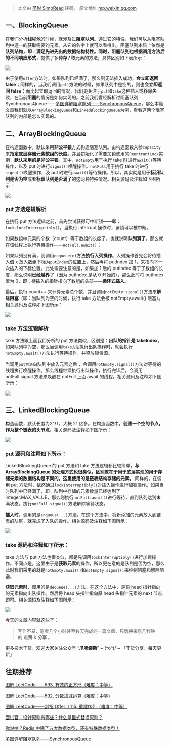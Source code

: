 > 本文由 [简悦 SimpRead](http://ksria.com/simpread/) 转码， 原文地址 [mp.weixin.qq.com](https://mp.weixin.qq.com/s?__biz=MzI0MTE0NTc0Ng==&mid=2247489781&idx=1&sn=45c9fee860a58e7a488029d9c19aa013&chksm=e9115a08de66d31e2519996f8c7f0935567669cc17f2a7629fda58b5d7c026b58c926252dbfe&scene=178&cur_album_id=2451364959101059073#rd)

一、BlockingQueue
---------------

在我们分析**线程池**的时候，就涉及过**阻塞队列**。通过它的特性，我们可以从阻塞队列中逐一的获取需要的元素。从它的名字上就可以看得出，阻塞队列本质上依然是**队列结构，即：满足先进先出的数据结构特性。**同时，阻塞队列也根据调用方法后的**不同响应形式**，提供了多种**存 / 取**元素的方法，具体区别如下表所示：

![](https://mmbiz.qpic.cn/mmbiz_png/AZHyCoMMOC8Gics84QetukEbKJZadfniayEibBopwu2Vv1UXAu4woiaS4gnG7MDIb11iad1Y7eVSE42JKX6iccgW1mOg/640?wx_fmt=png)

由于使用`offer`方法时，如果队列已经满了，那么则无法插入成功，**会立即返回 false**；同样的，当我们调用`poll`方法的时候，如果队列中是空的，则也**会立即返回 false**；而比起立即返回的情况，我们更关注于`put`和`take`这种插入或移除失败，在当前**阻塞**的情况是如何实现的。之前我们曾经解析过阻塞队列 SynchronousQueue——[多图详解阻塞队列——SynchronousQueue](http://mp.weixin.qq.com/s?__biz=MzI0MTE0NTc0Ng==&mid=2247489434&idx=1&sn=31a8254f722e7150587bbe01fce9e6ee&chksm=e9115567de66dc7145acfe78e082ee925de8c48f3d2b97f36b9c4a14bac320f11e313f2cdc17&scene=21#wechat_redirect)，那么本篇文章我们就以`ArrayBlockingQueue`和`LinkedBlockingQueue`为例，看看这两个阻塞队列的内部是怎么实现的。

二、ArrayBlockingQueue
--------------------

在构造函数中，默认采用**非公平锁**方式构造阻塞队列。由构造函数入参`capacity`来**指定底层存储元素数组的长度**。并且初始化了需要加锁使用的`ReentrantLock`实例，**默认采用的是非公平锁**。其中，`notEmpty`用于执行 take 时进行`await()`等待操作，以及 put 时进行`signal()`唤醒操作。`notFull`用于执行 take 时进行`signal()`唤醒操作，及 put 时进行`await()`等待操作。所以，其实就是用于**标识队列是否为空**或者**标识队列是否满了**的这两种特殊情况。相关源码及注释如下图所示：

![](https://mmbiz.qpic.cn/mmbiz_png/AZHyCoMMOC8Gics84QetukEbKJZadfniayohRPHlHlYLgf41A95wqODSzgDSNM1yZqiba0NpIURNuCmv3qCA5OI3g/640?wx_fmt=png)

### put 方法逻辑解析

在执行 put 方法逻辑之前，首先尝试获得可中断锁——即：`lock.lockInterruptibly()`，当执行 interrupt 操作时，该锁可以被中断。

如果数组中元素的个数（count）等于数组的长度了，也就说明**队列满了**，那么就在该线程上执行等待操作——`notFull.await()`；

如果队列没有满，则调用`enqueue(e)`方法**执行入列操作**。入列操作首先会将待插入值 x 放入数组下标为`putIndex`的位置上，然后再将 putIndex 加 1，来指向下一次插入的下标位置。此处需要注意的是，如果加 1 后的 putIndex 等于了数组的长度，那么说明**已经越界了**（因为 putIndex 是从 0 开始的），那么此时将 putIndex 置为 0，即：待插入的指针指向了数组的头部——**循环式插入**。

最后，执行 count++ 来计算元素总个数，并且调用`notEmpty.signal()`方法来**解除阻塞**（即：当队列为空的时候，执行 take 方法会被 notEmpty.await() 阻塞）。相关源码及注释如下图所示：

![](https://mmbiz.qpic.cn/mmbiz_png/AZHyCoMMOC8Gics84QetukEbKJZadfniayq5jax7PCxt3hAibvuuaqV7jaWzZicDxHqwfsGpuguScVeiaarzI0jB4xA/640?wx_fmt=png)

### take 方法逻辑解析

take 方法跟上面我们分析的 put 方法类似，区别是：**出队的指针是 takeIndex**。如果队列中为空，那么当调用`take方法`执行出队操作时，就会执行`notEmpty.await()`方法执行等待操作，并释放锁资源。

当调用`put方法`向队列中放入元素之后 ，会调用`notEmpty.signal()`方法对等待的线程执行唤醒操作。那么线程继续执行出队操作，执行完毕后，会调用 notFull.signal 方法来唤醒在 notFull 上面 await 的线程。相关源码及注释如下图所示：

![](https://mmbiz.qpic.cn/mmbiz_png/AZHyCoMMOC8Gics84QetukEbKJZadfniayg7mFD6txYpiawHPOyjO2PicJkGxvm7qJJN9Q68tS8noBCn9Kqsr0O2KQ/640?wx_fmt=png)

三、LinkedBlockingQueue
---------------------

构造函数，默认长度为`2^31`，大概 21 亿多。在构造函数中，**创建一个空的节点，作为整个链表的头节点**。相关源码及注释如下图所示：

![](https://mmbiz.qpic.cn/mmbiz_png/AZHyCoMMOC8Gics84QetukEbKJZadfniay0vR3PF7yY9DqXeLoJPeVlSiaGRZBFdWRhGPDicbqQ69LGC5hA1bUeXnw/640?wx_fmt=png)

### put 源码和注释如下所示：

LinkedBlockingQueue 的 put 方法和 take 方法逻辑都比较简单，**与 ArrayBlockingQueue 的处理方式也很类似，区别就在于用于底层实现的用于存储元素的数据结构是不同的。这里使用的是链表结构存储的元素。** 同样的，在调用 put 方法时，依然通过`lockInterruptibly()`对插入操作进行加锁操作。如果当时队列中已经满了，即：队列中存储的元素数量已经达到了 Integer.MAX_VALUE，那么则执行`notFull.await()`进行等待，直到队列达到未满状态，执行`notFull.signal()`方法解除等待状态。

**插入时**，调用的是`enqueue(...)`方法，在这个方法中，将新添加的元素放入到链表的队尾，就完成了入队的操作。相关源码及注释如下图所示：

![](https://mmbiz.qpic.cn/mmbiz_png/AZHyCoMMOC8Gics84QetukEbKJZadfniayNFHEiaj6USBnL3JyUDV4ebm5S5cdAU672ibmUzPMJPCoEWgaTgnjjcTQ/640?wx_fmt=png)

### take 源码和注释如下所示：

take 方法与 put 方法也很类似，都是先调用`lockInterruptibly()`进行加锁操作。不同点是，这里由于是**获取元素**的操作，所以更在意的是队列是否为空，那么此时我们采用的就是`notEmpty.await()`和`notEmpty.signal()`来控制阻塞和解除阻塞。

**获取元素时**，调用的是`dequeue(...)`方法，在这个方法中，是将 head 指针指向的元素指向出队操作。然后将 head 头指针指向原 head 头指针元素的 next 节点即可。相关源码及注释如下图所示：

![](https://mmbiz.qpic.cn/mmbiz_png/AZHyCoMMOC8Gics84QetukEbKJZadfniayHyYF8Oeia2tSZB7jzDht229XPNYaBic2CIDHCxzbrcXoCibWnv3EKUs0g/640?wx_fmt=png)

今天的文章内容就这些了：

> 写作不易，笔者几个小时甚至数天完成的一篇文章，只愿换来您几秒钟的 **点赞** & **分享** 。

更多技术干货，欢迎大家关注公众号 “**爪哇缪斯**” ~ \(^o^)/ ~ 「干货分享，每天更新」

往期推荐
----

[图解 LeetCode——593. 有效的正方形（难度：中等）](http://mp.weixin.qq.com/s?__biz=MzI0MTE0NTc0Ng==&mid=2247489728&idx=1&sn=405980bb84481ab8e6be39ae9d67413c&chksm=e9115a3dde66d32b1b6a6edb767678b0f46b8db3348a62d54ef069baef73bde994bf97f2fd49&scene=21#wechat_redirect)  

[图解 LeetCode——592. 分数加减运算（难度：中等）](http://mp.weixin.qq.com/s?__biz=MzI0MTE0NTc0Ng==&mid=2247489695&idx=1&sn=2252e911988095c5a7930979e17122ca&chksm=e9115a62de66d374b3e3afe4151c5ab91834e538b739f9c5ab39b44eb440cc63de21986b67a0&scene=21#wechat_redirect)  

[图解 LeetCode——剑指 Offer II 115. 重建序列（难度：中等）](http://mp.weixin.qq.com/s?__biz=MzI0MTE0NTc0Ng==&mid=2247489680&idx=1&sn=9b9181a2fa6e99b5ca36f56e11240e60&chksm=e9115a6dde66d37ba6ca443e30f1828856b261d5cf1a85c655c6dc89bcbcaa2ab2ee863c9f00&scene=21#wechat_redirect)  

[面试官：设计原则有哪些？什么是里式替换原则？](http://mp.weixin.qq.com/s?__biz=MzI0MTE0NTc0Ng==&mid=2247489707&idx=1&sn=83dbb8fed1a3eca746c730f6068b333c&chksm=e9115a56de66d3407c3eb06446224697e28a2c76e5791bbc2000383475dbaec1d5573efc46a4&scene=21#wechat_redirect)  

[你说啥？Redis 中除了五大数据类型，还有特殊数据类型！](http://mp.weixin.qq.com/s?__biz=MzI0MTE0NTc0Ng==&mid=2247489663&idx=1&sn=67f4752147c2e58c496e1258098b9103&chksm=e9115a82de66d39404f3c873da470af94ab2cfe6e71fad9fc38f82be19da61b5d4005dc099b8&scene=21#wechat_redirect)  

[多图详解阻塞队列——SynchronousQueue](http://mp.weixin.qq.com/s?__biz=MzI0MTE0NTc0Ng==&mid=2247489434&idx=1&sn=31a8254f722e7150587bbe01fce9e6ee&chksm=e9115567de66dc7145acfe78e082ee925de8c48f3d2b97f36b9c4a14bac320f11e313f2cdc17&scene=21#wechat_redirect)